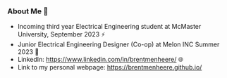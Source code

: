 ### About Me 👋
- Incoming third year Electrical Engineering student at McMaster University, September 2023 ⚡
- Junior Electrical Engineering Designer (Co-op) at Melon INC Summer 2023 🔋
- LinkedIn: https://www.linkedin.com/in/brentmenheere/ 🌐
- Link to my personal webpage: https://brentmenheere.github.io/
<!--
**brentmenheere/brentmenheere** is a ✨ _special_ ✨ repository because its `README.md` (this file) appears on your GitHub profile.

Here are some ideas to get you started:

- 🔭 I’m currently working on ...
- 🌱 I’m currently learning ...
- 👯 I’m looking to collaborate on ...
- 🤔 I’m looking for help with ...
- 💬 Ask me about ...
- 📫 How to reach me: ...
- 😄 Pronouns: ...
- ⚡ Fun fact: ...
-->

